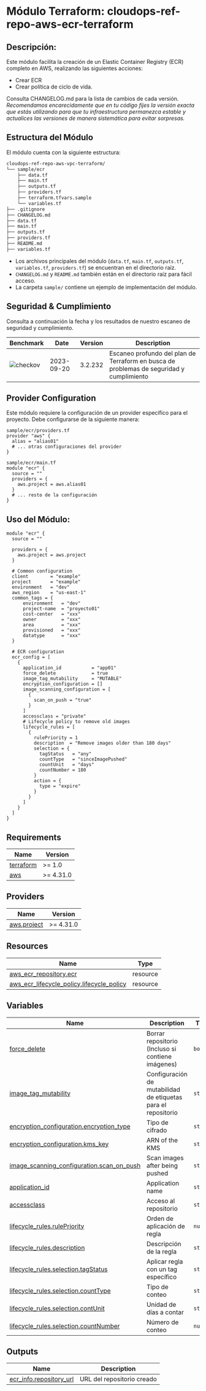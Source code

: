 # **Módulo Terraform: cloudops-ref-repo-aws-ecr-terraform**

## Descripción:

Este módulo facilita la creación de un Elastic Container Registry (ECR) completo en AWS, realizando las siguientes acciones:

- Crear ECR
- Crear política de ciclo de vida.

Consulta CHANGELOG.md para la lista de cambios de cada versión. *Recomendamos encarecidamente que en tu código fijes la versión exacta que estás utilizando para que tu infraestructura permanezca estable y actualices las versiones de manera sistemática para evitar sorpresas.*

## Estructura del Módulo
El módulo cuenta con la siguiente estructura:

```bash
cloudops-ref-repo-aws-vpc-terraform/
└── sample/ecr
    ├── data.tf
    ├── main.tf
    ├── outputs.tf
    ├── providers.tf
    ├── terraform.tfvars.sample
    └── variables.tf
├── .gitignore
├── CHANGELOG.md
├── data.tf
├── main.tf
├── outputs.tf
├── providers.tf
├── README.md
├── variables.tf
```

- Los archivos principales del módulo (`data.tf`, `main.tf`, `outputs.tf`, `variables.tf`, `providers.tf`) se encuentran en el directorio raíz.
- `CHANGELOG.md` y `README.md` también están en el directorio raíz para fácil acceso.
- La carpeta `sample/` contiene un ejemplo de implementación del módulo.

## Seguridad & Cumplimiento
 
Consulta a continuación la fecha y los resultados de nuestro escaneo de seguridad y cumplimiento.
 
<!-- BEGIN_BENCHMARK_TABLE -->
| Benchmark | Date | Version | Description | 
| --------- | ---- | ------- | ----------- | 
| ![checkov](https://img.shields.io/badge/checkov-passed-green) | 2023-09-20 | 3.2.232 | Escaneo profundo del plan de Terraform en busca de problemas de seguridad y cumplimiento |
<!-- END_BENCHMARK_TABLE -->

## Provider Configuration

Este módulo requiere la configuración de un provider específico para el proyecto. Debe configurarse de la siguiente manera:

```hcl
sample/ecr/providers.tf
provider "aws" {
  alias = "alias01"
  # ... otras configuraciones del provider
}

sample/ecr/main.tf
module "ecr" {
  source = ""
  providers = {
    aws.project = aws.alias01
  }
  # ... resto de la configuración
}
```

## Uso del Módulo:

```hcl
module "ecr" {
  source = ""
  
  providers = {
    aws.project = aws.project
  }

  # Common configuration
  client        = "example"
  project       = "example"
  environment   = "dev"
  aws_region    = "us-east-1"
  common_tags = {
      environment   = "dev"
      project-name  = "proyecto01"
      cost-center   = "xxx"
      owner         = "xxx"
      area          = "xxx"
      provisioned   = "xxx"
      datatype      = "xxx"
  }

  # ECR configuration
  ecr_config = [
    {
      application_id           = "app01"
      force_delete             = true
      image_tag_mutability     = "MUTABLE"
      encryption_configuration = []
      image_scanning_configuration = [
        {
          scan_on_push = "true"
        }
      ]
      accessclass = "private"
      # Lifecycle policy to remove old images
      lifecycle_rules = [
        {
          rulePriority = 1
          description  = "Remove images older than 180 days"
          selection = {
            tagStatus   = "any"
            countType   = "sinceImagePushed"
            countUnit   = "days"
            countNumber = 180
          }
          action = {
            type = "expire"
          }
        }
      ]
    }
  ]
}
```

## Requirements

| Name | Version |
|------|---------|
| <a name="requirement_terraform"></a> [terraform](#requirement\_terraform) | >= 1.0 |
| <a name="requirement_aws"></a> [aws](#requirement\_aws) | >= 4.31.0 |

## Providers

| Name | Version |
|------|---------|
| <a name="provider_aws.project"></a> [aws.project](#provider\_aws) | >= 4.31.0 |

## Resources

| Name | Type |
|------|------|
| [aws_ecr_repository.ecr](https://registry.terraform.io/providers/hashicorp/aws/latest/docs/resources/ecr_repository) | resource |
| [aws_ecr_lifecycle_policy.lifecycle_policy](https://registry.terraform.io/providers/hashicorp/aws/latest/docs/resources/ecr_lifecycle_policy) | resource |

## Variables

| Name | Description | Type | Default | Required |
|------|-------------|------|---------|:--------:|
| <a name="force_delete"></a> [force_delete](#input\force_delete) | Borrar repositorio (Incluso si contiene imágenes) | `bool` | n/a | yes |
| <a name="image_tag_mutability"></a> [image_tag_mutability](#input\image_tag_mutability) | Configuración de mutabilidad de etiquetas para el repositorio | `string` | n/a | yes |
| <a name="encryption_configuration.encryption_type"></a> [encryption_configuration.encryption_type](#input\encryption_configuration.encryption_type) | Tipo de cifrado | `string` | n/a | yes |
| <a name="encryption_configuration.kms_key"></a> [encryption_configuration.kms_key](#input\encryption_configuration.kms_key) | ARN of the KMS | `string` | n/a | yes |
| <a name="image_scanning_configuration.scan_on_push"></a> [image_scanning_configuration.scan_on_push](#input\image_scanning_configuration.scan_on_push) | Scan images after being pushed | `string` | n/a | yes |
| <a name="application_id"></a> [application_id](#input\application_id) | Application name | `string` | n/a | yes |
| <a name="accessclass"></a> [accessclass](#input\accessclass) | Acceso al repositorio | `string` | n/a | yes |
| <a name="lifecycle_rules.rulePriority"></a> [lifecycle_rules.rulePriority](#input\lifecycle_rules.rulePriority) | Orden de aplicación de regla | `number` | n/a | no |
| <a name="lifecycle_rules.description"></a> [lifecycle_rules.description](#input\lifecycle_rules.description) | Descripción de la regla | `string` | n/a | no |
| <a name="lifecycle_rules.selection.tagStatus"></a> [lifecycle_rules.selection.tagStatus](#input\lifecycle_rules.selection.tagStatus) | Aplicar regla con un tag específico | `string` | n/a | no |
| <a name="lifecycle_rules.selection.countType"></a> [lifecycle_rules.selection.countType](#input\lifecycle_rules.selection.countType) | Tipo de conteo | `string` | n/a | no |
| <a name="lifecycle_rules.selection.contUnit"></a> [lifecycle_rules.selection.contUnit](#input\lifecycle_rules.selection.contUnit) | Unidad de días a contar | `string` | n/a | no |
| <a name="lifecycle_rules.selection.countNumber"></a> [lifecycle_rules.selection.countNumber](#input\lifecycle_rules.selection.countNumber) | Número de conteo | `number` | n/a | no |



## Outputs

| Name | Description |
|------|-------------|
| <a name="output_ecr_info_repository_url"></a> [ecr_info.repository_url](#output\_ecr_info_repository_url) | URL del repositorio creado |
